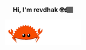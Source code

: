<p align="center" width="300">
    <h3 align="center">Hi, I'm revdhak 🤓☝🏽</h3>
</p>
<p align="center" width="300">
   <img align="center" width="200" src="crab.gif" />
</p>

